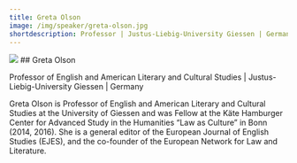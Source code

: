 ```yaml
---
title: Greta Olson 
image: /img/speaker/greta-olson.jpg
shortdescription: Professor | Justus-Liebig-University Giessen | Germany   
---
```

<img src="/img/speaker/greta-olson.jpg">
## Greta Olson

Professor of English and American Literary and Cultural Studies | Justus-Liebig-University Giessen | Germany  

Greta Olson is Professor of English and American Literary and Cultural Studies at the University of Giessen and was Fellow at the Käte Hamburger Center for Advanced Study in the Humanities “Law as Culture” in Bonn (2014, 2016). She is a general editor of the European Journal of English Studies (EJES), and the co-founder of the European Network for Law and Literature.

